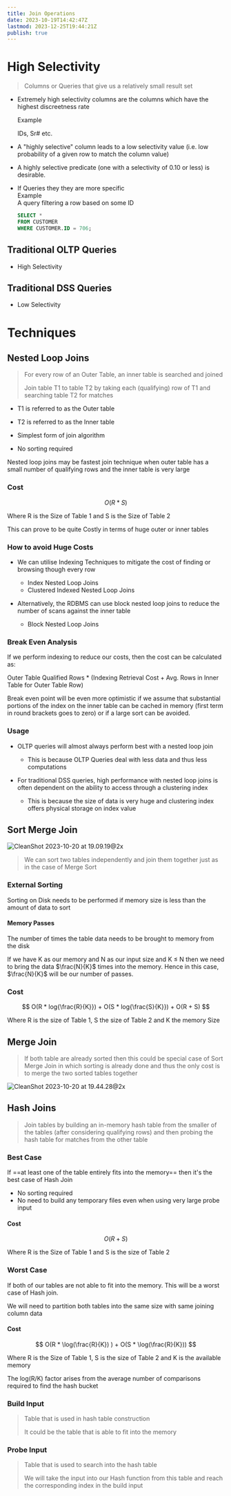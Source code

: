 ```yaml
---
title: Join Operations
date: 2023-10-19T14:42:47Z
lastmod: 2023-12-25T19:44:21Z
publish: true
---
```


# High Selectivity

> Columns or Queries that give us a relatively small result set

* Extremely high selectivity columns are the columns which have the highest discreetness rate

  Example

  IDs, Sr# etc.
* A "highly selective" column leads to a low selectivity value (i.e. low probability of a given row to match the column value)
* A highly selective predicate (one with a selectivity of 0.10 or less) is desirable.
* If Queries they they are more specific  
  Example  
  A query filtering a row based on some ID  
    

  ```sql
  SELECT *
  FROM CUSTOMER
  WHERE CUSTOMER.ID = 706;
  ```

## Traditional OLTP Queries

* High Selectivity

## Traditional DSS Queries

* Low Selectivity

# Techniques

## Nested Loop Joins

> For every row of an Outer Table, an inner table is searched and joined
> 
> Join table T1 to table T2 by taking each (qualifying) row of T1 and searching table T2 for matches

* T1 is referred to as the Outer table
* T2 is referred to as the Inner table

* Simplest form of join algorithm
* No sorting required

Nested loop joins may be fastest join technique when outer table has a small number of qualifying rows and the inner table is very large

### Cost

$$
O(R * S)
$$

Where R is the Size of Table 1 and S is the Size of Table 2

This can prove to be quite Costly in terms of huge outer or inner tables

### How to avoid Huge Costs

* We can utilise Indexing Techniques to mitigate the cost of finding or browsing though every row

  * Index Nested Loop Joins
  * Clustered Indexed Nested Loop Joins
* Alternatively, the RDBMS can use block nested loop joins to reduce the number of scans against the inner table

  * Block Nested Loop Joins

### Break Even Analysis

If we perform indexing to reduce our costs, then the cost can be calculated as:

Outer Table Qualified Rows * (Indexing Retrieval Cost + Avg. Rows in Inner Table for Outer Table Row)

Break even point will be even more optimistic if we assume that substantial portions of the index on the inner table can be cached in memory (first term in round brackets goes to zero) or if a large sort can be avoided.

### Usage

* OLTP queries will almost always perform best with a nested loop join

  * This is because OLTP Queries deal with less data and thus less computations
* For traditional DSS queries, high performance with nested loop joins is often dependent on the ability to access through a clustering index

  * This is because the size of data is very huge and clustering index offers physical storage on index value

## Sort Merge Join

​![CleanShot 2023-10-20 at 19.09.19@2x](sort-merge-join.png)​

> We can sort two tables independently and join them together just as in the case of Merge Sort

### External Sorting

Sorting on Disk needs to be performed if memory size is less than the amount of data to sort

#### Memory Passes

The number of times the table data needs to be brought to memory from the disk

If we have K as our memory and N as our input size and K $\le$ N then we need to bring the data $\frac{N}{K}$ times into the memory. Hence in this case, $\frac{N}{K}$ will be our number of passes.

### Cost

$$
O(R * log{\frac{R}{K}}) + O(S * log{\frac{S}{K}}) + O(R + S)
$$

Where R is the size of Table 1, S the size of Table 2 and K the memory Size

## Merge Join

> If both table are already sorted then this could be special case of Sort Merge Join in which sorting is already done and thus the only cost is to merge the two sorted tables together

​![CleanShot 2023-10-20 at 19.44.28@2x](merge-join.png)​

## Hash Joins

> Join tables by building an in-memory hash table from the smaller of the tables (after considering qualifying rows) and then probing the hash table for matches from the other table

### Best Case

If ==at least one of the table entirely fits into the memory== then it's the best case of Hash Join

* No sorting required
* No need to build any temporary files even when using very large probe input

#### Cost

$$
O(R  + S)
$$

Where R is the Size of Table 1 and S is the size of Table 2

### Worst Case

If both of our tables are not able to fit into the memory. This will be a worst case of Hash join.

We will need to partition both tables into the same size with same joining column data

#### Cost

$$
O(R * \log(\frac{R}{K}) ) + O(S * \log(\frac{R}{K}))
$$

Where R is the Size of Table 1, S is the size of Table 2 and K is the available memory

The log(R/K) factor arises from the average number of comparisons required to find the hash bucket

### Build Input

> Table that is used in hash table construction
> 
> It could be the table that is able to fit into the memory

### Probe Input

> Table that is used to search into the hash table
> 
> We will take the input into our Hash function from this table and reach the corresponding index in the build input
